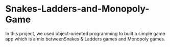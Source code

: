 # Snakes-Ladders-and-Monopoly-Game


In this project, we used object-oriented programming to built a simple game app which is a mix betweenSnakes & Ladders games and Monopoly games.
